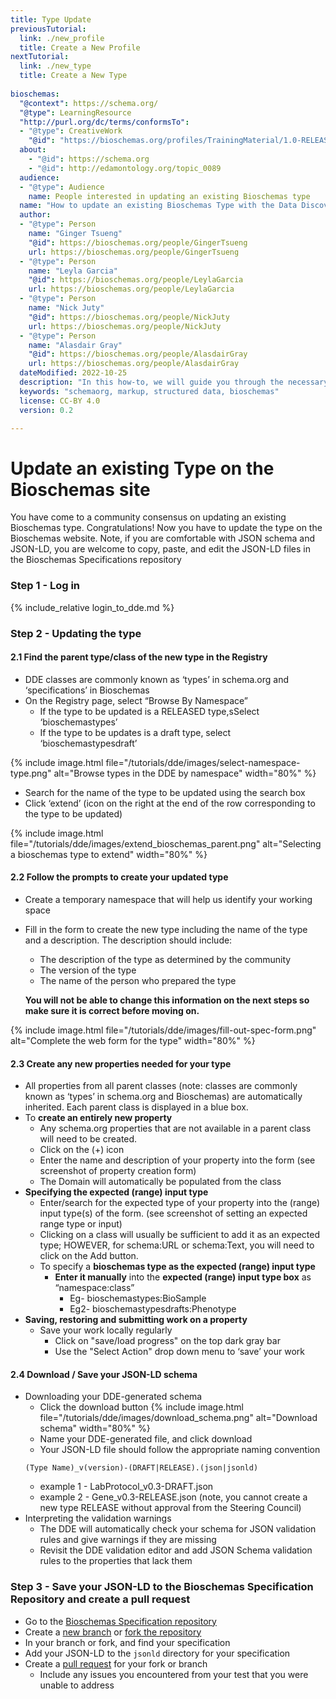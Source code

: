 ```yaml
---
title: Type Update
previousTutorial:
  link: ./new_profile
  title: Create a New Profile
nextTutorial:
  link: ./new_type
  title: Create a New Type
  
bioschemas:
  "@context": https://schema.org/
  "@type": LearningResource
  "http://purl.org/dc/terms/conformsTo":
  - "@type": CreativeWork
    "@id": "https://bioschemas.org/profiles/TrainingMaterial/1.0-RELEASE"
  about:
    - "@id": https://schema.org
    - "@id": http://edamontology.org/topic_0089
  audience:
  - "@type": Audience
    name: People interested in updating an existing Bioschemas type
  name: "How to update an existing Bioschemas Type with the Data Discovery Engine (DDE) Schema Playground"
  author:
  - "@type": Person
    name: "Ginger Tsueng"
    "@id": https://bioschemas.org/people/GingerTsueng
    url: https://bioschemas.org/people/GingerTsueng
  - "@type": Person
    name: "Leyla Garcia"
    "@id": https://bioschemas.org/people/LeylaGarcia
    url: https://bioschemas.org/people/LeylaGarcia
  - "@type": Person
    name: "Nick Juty"
    "@id": https://bioschemas.org/people/NickJuty
    url: https://bioschemas.org/people/NickJuty
  - "@type": Person
    name: "Alasdair Gray"
    "@id": https://bioschemas.org/people/AlasdairGray
    url: https://bioschemas.org/people/AlasdairGray
  dateModified: 2022-10-25
  description: "In this how-to, we will guide you through the necessary steps in order to update an existing Bioschemas type"
  keywords: "schemaorg, markup, structured data, bioschemas"
  license: CC-BY 4.0
  version: 0.2

---
```

# Update an existing Type on the Bioschemas site

You have come to a community consensus on updating an existing Bioschemas type. Congratulations! Now you have to update the type on the Bioschemas website.
 Note, if you are comfortable with JSON schema and JSON-LD, you are welcome to copy, paste, and edit the JSON-LD files in the Bioschemas Specifications repository

### Step 1 - Log in
{% include_relative login_to_dde.md %}

### Step 2 - Updating the type
#### 2.1 Find the parent type/class of the new type in the Registry
* DDE classes are commonly known as ‘types’ in schema.org and ‘specifications’ in Bioschemas
* On the Registry page, select “Browse By Namespace”
  * If the type to be updated is a RELEASED type,sSelect ‘bioschemastypes’
  * If the type to be updates is a draft type,  select ‘bioschemastypesdraft’

{% include image.html file="/tutorials/dde/images/select-namespace-type.png" alt="Browse types in the DDE by namespace" width="80%" %}

* Search for the name of the type to be updated using the search box
* Click ‘extend’ (icon on the right at the end of the row corresponding to the type to be updated)

{% include image.html file="/tutorials/dde/images/extend_bioschemas_parent.png" alt="Selecting a bioschemas type to extend" width="80%" %}

#### 2.2 Follow the prompts to create your updated type
* Create a temporary namespace that will help us identify your working space  
* Fill in the form to create the new type including the name of the type and a description. The description should include:
  * The description of the type as determined by the community
  * The version of the type
  * The name of the person who prepared the type
  
  __You will not be able to change this information on the next steps so make sure it is correct before moving on.__

{% include image.html file="/tutorials/dde/images/fill-out-spec-form.png" alt="Complete the web form for the type" width="80%" %}

#### 2.3 Create any new properties needed for your type
* All properties from all parent classes (note: classes are commonly known as ‘types’ in schema.org and Bioschemas) are automatically inherited. Each parent class is displayed in a blue box.
* To __create an entirely new property__
  * Any schema.org properties that are not available in a parent class will need to be created.
  * Click on the (+) icon 
  * Enter the name and description of your property into the form (see screenshot of property creation form)
  * The Domain will automatically be populated from the class
* __Specifying the expected (range) input type__
  * Enter/search for the expected type of your property into the (range) input type(s) of the form. (see screenshot of setting an expected range type or input)
  * Clicking on a class will usually be sufficient to add it as an expected type; HOWEVER, for schema:URL or schema:Text, you will need to click on the Add button.
  * To specify a __bioschemas type as the expected (range) input type__
    * __Enter it manually__ into the __expected (range) input type box__ as “namespace:class”
      * Eg- bioschemastypes:BioSample
      * Eg2- bioschemastypesdrafts:Phenotype
* __Saving, restoring and submitting work on a property__
  * Save your work locally regularly 
    * Click on "save/load progress" on the top dark gray bar
    * Use the "Select Action" drop down menu to ‘save’ your work

#### 2.4 Download / Save your JSON-LD schema
* Downloading your DDE-generated schema
  * Click the download button 
{% include image.html file="/tutorials/dde/images/download_schema.png" alt="Download schema" width="80%" %}
  * Name your DDE-generated file, and click download
  * Your JSON-LD file should follow the appropriate naming convention
  ```
  (Type Name)_v(version)-(DRAFT|RELEASE).(json|jsonld)
  ```
    * example 1 - LabProtocol_v0.3-DRAFT.json
    * example 2 - Gene_v0.3-RELEASE.json (note, you cannot create a new type RELEASE without approval from the Steering Council)
* Interpreting the validation warnings
  * The DDE will automatically check your schema for JSON validation rules and give warnings if they are missing
  * Revisit the DDE validation editor and add JSON Schema validation rules to the properties that lack them

### Step 3 - Save your JSON-LD to the Bioschemas Specification Repository and create a pull request
* Go to the [Bioschemas Specification repository](https://github.com/BioSchemas/specifications) 
* Create a [new branch](https://docs.github.com/en/repositories/configuring-branches-and-merges-in-your-repository/managing-branches-in-your-repository/viewing-branches-in-your-repository) or [fork the repository](https://docs.github.com/en/get-started/quickstart/fork-a-repo)
* In your branch or fork, and find your specification
* Add your JSON-LD to the `jsonld` directory for your specification
* Create a [pull request](https://docs.github.com/en/pull-requests/collaborating-with-pull-requests/proposing-changes-to-your-work-with-pull-requests/creating-a-pull-request) for your fork or branch
  * Include any issues you encountered from your test that you were unable to address

